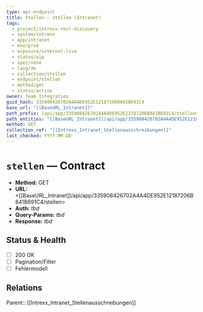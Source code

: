 ```yaml
---
type: api-endpoint
title: Stellen — stellen (Intranet)
tags:
  - project/intrexx-rest-discovery
  - system/intrexx
  - app/intranet
  - env/prod
  - exposure/internal-live
  - status/wip
  - spec/none
  - lang/de
  - collection/stellen
  - endpoint/stellen
  - method/get
  - status/active
owner: Team Integration
guid_hash: 335908426702A4A4DE952E12187206B841B691C4
base_url: "[[BaseURL_Intranet]]"
path_prefix: /api/app/335908426702A4A4DE952E12187206B841B691C4/stellen$4
path_entities: "[[BaseURL_Intranet]]/api/app/335908426702A4A4DE952E12187206B841B691C4/stellen"
method: GET
collection_ref: "[[Intrexx_Intranet_Stellenausschreibungen]]"
last_checked: YYYY-MM-DD
---
```


# `stellen` — Contract
- **Method:** GET  
- **URL:** <[[BaseURL_Intranet]]/api/app/335908426702A4A4DE952E12187206B841B691C4/stellen>  
- **Auth:** _tbd_  
- **Query-Params:** _tbd_  
- **Response:** _tbd_

## Status & Health
- [ ] 200 OK
- [ ] Pagination/Filter
- [ ] Fehlermodell

## Relations
Parent:: [[Intrexx_Intranet_Stellenausschreibungen]]
